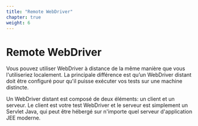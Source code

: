```yaml
---
title: "Remote WebDriver"
chapter: true
weight: 6
---
```


# Remote WebDriver

Vous pouvez utiliser WebDriver à distance de la même manière que vous l'utiliseriez
localement. La principale différence est qu’un WebDriver distant doit être
configuré pour qu'il puisse exécuter vos tests sur une machine distincte.

Un WebDriver distant est composé de deux éléments: un client et un
serveur. Le client est votre test WebDriver et le serveur est simplement un
Servlet Java, qui peut être hébergé sur n'importe quel serveur d'application JEE moderne.